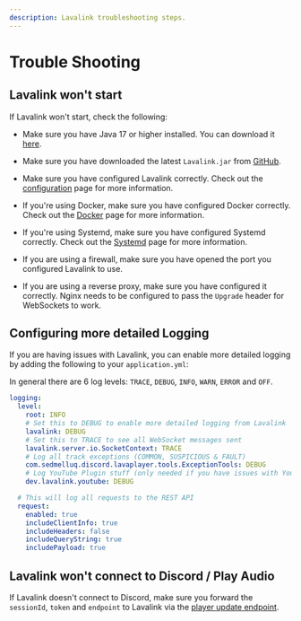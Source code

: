 ```yaml
---
description: Lavalink troubleshooting steps.
---
```


# Trouble Shooting

## Lavalink won't start

If Lavalink won't start, check the following:

- Make sure you have Java 17 or higher installed. You can download it [here](https://www.azul.com/downloads/?package=jdk#zulu).

- Make sure you have downloaded the latest `Lavalink.jar` from [GitHub](https://github.com/lavalink-devs/Lavalink/releases/latest).

- Make sure you have configured Lavalink correctly. Check out the [configuration](../configuration/index.md) page for more information.

- If you're using Docker, make sure you have configured Docker correctly.
  Check out the [Docker](../configuration/docker.md) page for more information.

- If you're using Systemd, make sure you have configured Systemd correctly.
  Check out the [Systemd](../configuration/systemd.md) page for more information.

- If you are using a firewall, make sure you have opened the port you configured Lavalink to use.

- If you are using a reverse proxy, make sure you have configured it correctly. Nginx needs to be configured to pass the `Upgrade` header for WebSockets to work.

## Configuring more detailed Logging

If you are having issues with Lavalink, you can enable more detailed logging by adding the following to your `application.yml`:

In general there are 6 log levels: `TRACE`, `DEBUG`, `INFO`, `WARN`, `ERROR` and `OFF`.

```yaml title="application.yml"
logging:
  level:
    root: INFO
    # Set this to DEBUG to enable more detailed logging from Lavalink
    lavalink: DEBUG
    # Set this to TRACE to see all WebSocket messages sent
    lavalink.server.io.SocketContext: TRACE
    # Log all track exceptions (COMMON, SUSPICIOUS & FAULT)
    com.sedmelluq.discord.lavaplayer.tools.ExceptionTools: DEBUG
    # Log YouTube Plugin stuff (only needed if you have issues with YouTube)
    dev.lavalink.youtube: DEBUG

  # This will log all requests to the REST API
  request:
    enabled: true
    includeClientInfo: true
    includeHeaders: false
    includeQueryString: true
    includePayload: true
```

## Lavalink won't connect to Discord / Play Audio

If Lavalink doesn't connect to Discord, make sure you forward the `sessionId`, `token` and `endpoint` to Lavalink via the [player update endpoint](../api/rest.md#update-player).
